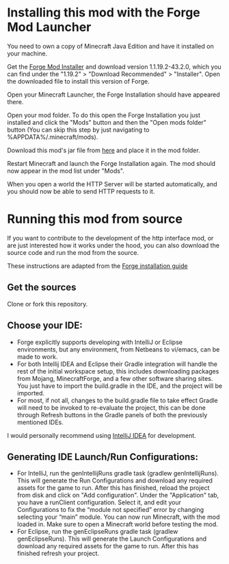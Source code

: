 # Installing this mod with the Forge Mod Launcher

You need to own a copy of Minecraft Java Edition and have it installed on your machine.

Get the [Forge Mod Installer](https://files.minecraftforge.net/) and download version 1.1.19.2-43.2.0, which you can find under the "1.19.2" > "Download Recommended" > "Installer". Open the downloaded file to install this version of Forge.

Open your Minecraft Launcher, the Forge Installation should have appeared there.

Open your mod folder. To do this open the Forge Installation you just installed and click the "Mods" button and then the "Open mods folder" button (You can skip this step by just navigating to %APPDATA%/.minecraft/mods).

Download this mod's jar file from [here](https://github.com/Niels-NTG/gdmc_http_interface/releases/latest) and place it in the mod folder.

Restart Minecraft and launch the Forge Installation again. The mod should now appear in the mod list under "Mods".

When you open a world the HTTP Server will be started automatically, and you should now be able to send HTTP requests to it.

# Running this mod from source

If you want to contribute to the development of the http interface mod, or are just interested how it works under the hood, you can also download the source code and run the mod from the source.

These instructions are adapted from the [Forge installation guide](https://docs.minecraftforge.net/en/1.19.x/gettingstarted/#getting-started-with-forge)

## Get the sources

Clone or fork this repository.

## Choose your IDE:

- Forge explicitly supports developing with IntelliJ or Eclipse environments, but any environment, from Netbeans to vi/emacs, can be made to work.
- For both Intellij IDEA and Eclipse their Gradle integration will handle the rest of the initial workspace setup, this includes downloading packages from Mojang, MinecraftForge, and a few other software sharing sites.
You just have to import the build.gradle in the IDE, and the project will be imported.
- For most, if not all, changes to the build.gradle file to take effect Gradle will need to be invoked to re-evaluate the project, this can be done through Refresh buttons in the Gradle panels of both the previously mentioned IDEs.

I would personally recommend using [IntelliJ IDEA](https://www.jetbrains.com/idea/) for development.

## Generating IDE Launch/Run Configurations:

- For IntelliJ, run the genIntellijRuns gradle task (gradlew genIntellijRuns). This will generate the Run Configurations and download any required assets for the game to run. After this has finished, reload the project from disk and click on "Add configuration". Under the "Application" tab, you have a runClient configuration. Select it, and edit your Configurations to fix the “module not specified” error by changing selecting your “main” module. You can now run Minecraft, with the mod loaded in. Make sure to open a Minecraft world before testing the mod.
- For Eclipse, run the genEclipseRuns gradle task (gradlew genEclipseRuns). This will generate the Launch Configurations and download any required assets for the game to run. After this has finished refresh your project.
